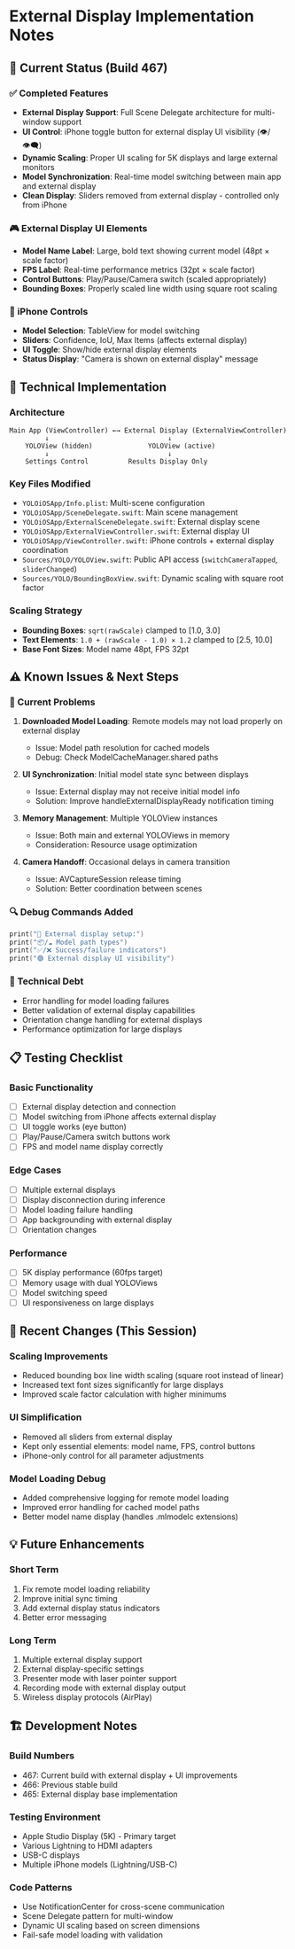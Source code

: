 # External Display Implementation Notes

## 🎯 Current Status (Build 467)

### ✅ Completed Features
- **External Display Support**: Full Scene Delegate architecture for multi-window support
- **UI Control**: iPhone toggle button for external display UI visibility (👁️/👁️‍🗨️)
- **Dynamic Scaling**: Proper UI scaling for 5K displays and large external monitors
- **Model Synchronization**: Real-time model switching between main app and external display
- **Clean Display**: Sliders removed from external display - controlled only from iPhone

### 🎮 External Display UI Elements
- **Model Name Label**: Large, bold text showing current model (48pt × scale factor)
- **FPS Label**: Real-time performance metrics (32pt × scale factor)
- **Control Buttons**: Play/Pause/Camera switch (scaled appropriately)
- **Bounding Boxes**: Properly scaled line width using square root scaling

### 📱 iPhone Controls
- **Model Selection**: TableView for model switching
- **Sliders**: Confidence, IoU, Max Items (affects external display)
- **UI Toggle**: Show/hide external display elements
- **Status Display**: "Camera is shown on external display" message

## 🔧 Technical Implementation

### Architecture
```
Main App (ViewController) ←→ External Display (ExternalViewController)
         ↓                              ↓
    YOLOView (hidden)              YOLOView (active)
         ↓                              ↓
    Settings Control          Results Display Only
```

### Key Files Modified
- `YOLOiOSApp/Info.plist`: Multi-scene configuration
- `YOLOiOSApp/SceneDelegate.swift`: Main scene management
- `YOLOiOSApp/ExternalSceneDelegate.swift`: External display scene
- `YOLOiOSApp/ExternalViewController.swift`: External display UI
- `YOLOiOSApp/ViewController.swift`: iPhone controls + external display coordination
- `Sources/YOLO/YOLOView.swift`: Public API access (`switchCameraTapped`, `sliderChanged`)
- `Sources/YOLO/BoundingBoxView.swift`: Dynamic scaling with square root factor

### Scaling Strategy
- **Bounding Boxes**: `sqrt(rawScale)` clamped to [1.0, 3.0]
- **Text Elements**: `1.0 + (rawScale - 1.0) × 1.2` clamped to [2.5, 10.0]
- **Base Font Sizes**: Model name 48pt, FPS 32pt

## ⚠️ Known Issues & Next Steps

### 🐛 Current Problems
1. **Downloaded Model Loading**: Remote models may not load properly on external display
   - Issue: Model path resolution for cached models
   - Debug: Check ModelCacheManager.shared paths
   
2. **UI Synchronization**: Initial model state sync between displays
   - Issue: External display may not receive initial model info
   - Solution: Improve handleExternalDisplayReady notification timing

3. **Memory Management**: Multiple YOLOView instances
   - Issue: Both main and external YOLOViews in memory
   - Consideration: Resource usage optimization

4. **Camera Handoff**: Occasional delays in camera transition
   - Issue: AVCaptureSession release timing
   - Solution: Better coordination between scenes

### 🔍 Debug Commands Added
```swift
print("📐 External display setup:")
print("📦/☁️ Model path types")
print("✅/❌ Success/failure indicators")
print("🟢 External display UI visibility")
```

### 🚧 Technical Debt
- Error handling for model loading failures
- Better validation of external display capabilities
- Orientation change handling for external displays
- Performance optimization for large displays

## 📋 Testing Checklist

### Basic Functionality
- [ ] External display detection and connection
- [ ] Model switching from iPhone affects external display
- [ ] UI toggle works (eye button)
- [ ] Play/Pause/Camera switch buttons work
- [ ] FPS and model name display correctly

### Edge Cases
- [ ] Multiple external displays
- [ ] Display disconnection during inference
- [ ] Model loading failure handling
- [ ] App backgrounding with external display
- [ ] Orientation changes

### Performance
- [ ] 5K display performance (60fps target)
- [ ] Memory usage with dual YOLOViews
- [ ] Model switching speed
- [ ] UI responsiveness on large displays

## 🔄 Recent Changes (This Session)

### Scaling Improvements
- Reduced bounding box line width scaling (square root instead of linear)
- Increased text font sizes significantly for large displays
- Improved scale factor calculation with higher minimums

### UI Simplification
- Removed all sliders from external display
- Kept only essential elements: model name, FPS, control buttons
- iPhone-only control for all parameter adjustments

### Model Loading Debug
- Added comprehensive logging for remote model loading
- Improved error handling for cached model paths
- Better model name display (handles .mlmodelc extensions)

## 💡 Future Enhancements

### Short Term
1. Fix remote model loading reliability
2. Improve initial sync timing
3. Add external display status indicators
4. Better error messaging

### Long Term
1. Multiple external display support
2. External display-specific settings
3. Presenter mode with laser pointer support
4. Recording mode with external display output
5. Wireless display protocols (AirPlay)

## 🏗️ Development Notes

### Build Numbers
- 467: Current build with external display + UI improvements
- 466: Previous stable build
- 465: External display base implementation

### Testing Environment
- Apple Studio Display (5K) - Primary target
- Various Lightning to HDMI adapters
- USB-C displays
- Multiple iPhone models (Lightning/USB-C)

### Code Patterns
- Use NotificationCenter for cross-scene communication
- Scene Delegate pattern for multi-window
- Dynamic UI scaling based on screen dimensions
- Fail-safe model loading with validation